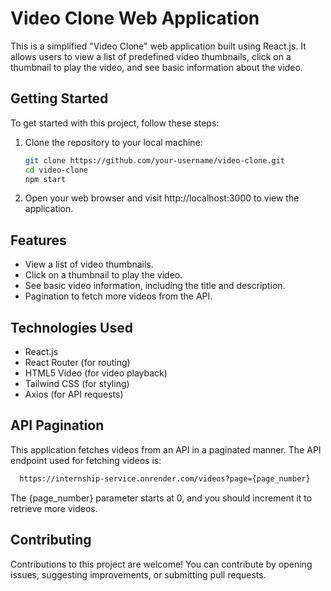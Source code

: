 # Video Clone Web Application

This is a simplified "Video Clone" web application built using React.js. It allows users to view a list of predefined video thumbnails, click on a thumbnail to play the video, and see basic information about the video.

## Getting Started

To get started with this project, follow these steps:

1. Clone the repository to your local machine:

   ```bash
   git clone https://github.com/your-username/video-clone.git
   cd video-clone
   npm start
2. Open your web browser and visit http://localhost:3000 to view the application.

## Features
- View a list of video thumbnails.
- Click on a thumbnail to play the video.
- See basic video information, including the title and description.
- Pagination to fetch more videos from the API.

## Technologies Used
- React.js
- React Router (for routing)
- HTML5 Video (for video playback)
- Tailwind CSS (for styling)
- Axios (for API requests)

## API Pagination
This application fetches videos from an API in a paginated manner. The API endpoint used for fetching videos is:
  ```bash
    https://internship-service.onrender.com/videos?page={page_number}
  ```
The {page_number} parameter starts at 0, and you should increment it to retrieve more videos.

## Contributing
Contributions to this project are welcome! You can contribute by opening issues, suggesting improvements, or submitting pull requests.

